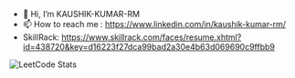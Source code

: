 - 👋 Hi, I’m KAUSHIK-KUMAR-RM
- 📫 How to reach me : https://www.linkedin.com/in/kaushik-kumar-rm/
- SkillRack: https://www.skillrack.com/faces/resume.xhtml?id=438720&key=d16223f27dca99bad2a30e4b63d069690c9ffbb9



![LeetCode Stats](https://leetcode.card.workers.dev/kaushik0325kumar?theme=dark&font=baloo&extension=null)
<!---
KAUSHIK-KUMAR-RM/KAUSHIK-KUMAR-RM is a ✨ special ✨ repository because its `README.md` (this file) appears on your GitHub profile.
You can click the Preview link to take a look at your changes.
--->
